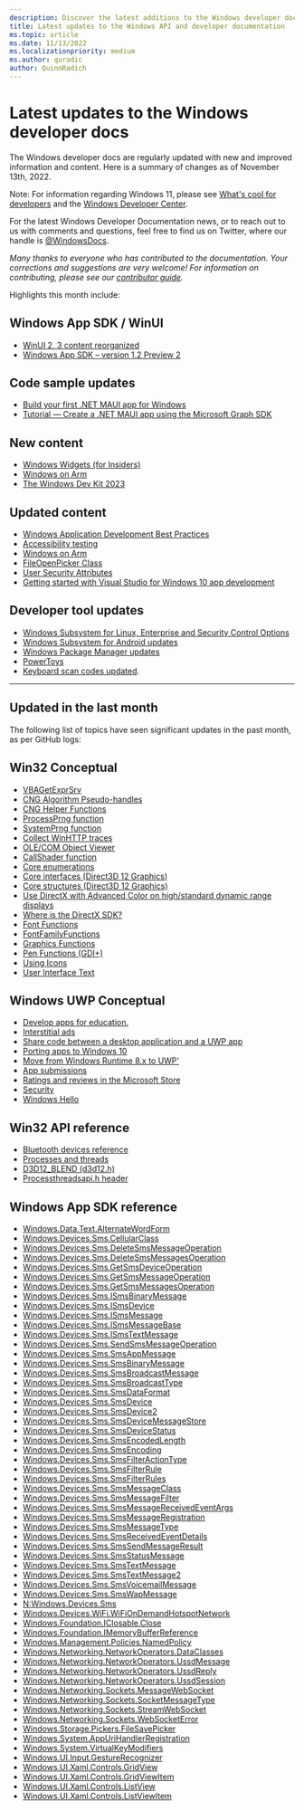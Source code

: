 ```yaml
---
description: Discover the latest additions to the Windows developer docs.
title: Latest updates to the Windows API and developer documentation
ms.topic: article
ms.date: 11/13/2022
ms.localizationpriority: medium
ms.author: quradic
author: QuinnRadich
---
```


# Latest updates to the Windows developer docs

The Windows developer docs are regularly updated with new and improved information and content. Here is a summary of changes as of November 13th, 2022.

Note: For information regarding Windows 11, please see [What's cool for developers](https://developer.microsoft.com/windows/windows-for-developers/) and the [Windows Developer Center](https://developer.microsoft.com/windows/).

For the latest Windows Developer Documentation news, or to reach out to us with comments and questions, feel free to find us on Twitter, where our handle is [@WindowsDocs](https://twitter.com/windowsdocs).

*Many thanks to everyone who has contributed to the documentation. Your corrections and suggestions are very welcome! For information on contributing, please see our [contributor guide](/contribute/).*

Highlights this month include:

## Windows App SDK / WinUI

* [WinUI 2, 3 content reorganized](/windows/apps/winui/)
* [Windows App SDK – version 1.2 Preview 2](/windows/apps/windows-app-sdk/preview-channel)

## Code sample updates

* [Build your first .NET MAUI app for Windows](/windows/apps/windows-dotnet-maui/walkthrough-first-app)
* [Tutorial — Create a .NET MAUI app using the Microsoft Graph SDK](/windows/apps/windows-dotnet-maui/tutorial-graph-api)


## New content

* [Windows Widgets (for Insiders)](/windows/apps/design/widgets)
* [Windows on Arm](/windows/arm/overview)
* [The Windows Dev Kit 2023](/windows/arm/dev-kit)

## Updated content

* [Windows Application Development Best Practices](../get-started/best-practices.md)
* [Accessibility testing](../design/accessibility/accessibility-testing.md)
* [Windows on Arm](/windows/arm/overview)
* [FileOpenPicker Class](/uwp/api/windows.storage.pickers.fileopenpicker?view=winrt-22621)
* [User Security Attributes](/windows/win32/ad/security-properties)
* [Getting started with Visual Studio for Windows 10 app development](/training/modules/get-started-with-visual-studio-for-windows10-app-dev/)

## Developer tool updates

* [Windows Subsystem for Linux, Enterprise and Security Control Options](/windows/wsl/enterprise)
* [Windows Subsystem for Android updates](/windows/android/wsa/)
* [Windows Package Manager updates](/windows/package-manager/)
* [PowerToys](/windows/powertoys/install)
* [Keyboard scan codes updated](/windows/win32/inputdev/about-keyboard-input).

<hr>

## Updated in the last month

The following list of topics have seen significant updates in the past month, as per GitHub logs:

## Win32 Conceptual

<ul>
<li><a href="/windows/desktop/DevNotes/vbagetexprsrv">VBAGetExprSrv</a></li>
<li><a href="/windows/desktop/SecCNG/cng-algorithm-pseudo-handles">CNG Algorithm Pseudo-handles</a></li>
<li><a href="/windows/desktop/SecCNG/cng-helper-functions">CNG Helper Functions</a></li>
<li><a href="/windows/desktop/SecCNG/processprng">ProcessPrng function</a></li>
<li><a href="/windows/desktop/SecCNG/systemprng">SystemPrng function</a></li>
<li><a href="/windows/desktop/WinHttp/collect-traces">Collect WinHTTP traces</a></li>
<li><a href="/windows/desktop/com/ole-com-object-viewer">OLE/COM Object Viewer</a></li>
<li><a href="/windows/desktop/direct3d12/callshader-function">CallShader function</a></li>
<li><a href="/windows/desktop/direct3d12/direct3d-12-enumerations">Core enumerations</a></li>
<li><a href="/windows/desktop/direct3d12/direct3d-12-interfaces">Core interfaces (Direct3D 12 Graphics)</a></li>
<li><a href="/windows/desktop/direct3d12/direct3d-12-structures">Core structures (Direct3D 12 Graphics)</a></li>
<li><a href="/windows/desktop/direct3darticles/high-dynamic-range">Use DirectX with Advanced Color on high/standard dynamic range displays</a></li>
<li><a href="/windows/desktop/directx-sdk--august-2009-">Where is the DirectX SDK?</a></li>
<li><a href="/windows/desktop/gdiplus/-gdiplus-font-flat">Font Functions</a></li>
<li><a href="/windows/desktop/gdiplus/-gdiplus-fontfamily-flat">FontFamilyFunctions</a></li>
<li><a href="/windows/desktop/gdiplus/-gdiplus-graphics-flat">Graphics Functions</a></li>
<li><a href="/windows/desktop/gdiplus/-gdiplus-pen-flat">Pen Functions (GDI+)</a></li>
<li><a href="/windows/desktop/menurc/using-icons">Using Icons</a></li>
<li><a href="/windows/desktop/uxguide/text-ui">User Interface Text</a></li>
</ul>

## Windows UWP Conceptual

<ul>
<li><a href="/windows/uwp/apps-for-education/index">Develop apps for education.</a></li>
<li><a href="/windows/uwp/monetize/interstitial-ads">Interstitial ads</a></li>
<li><a href="/windows/uwp/porting/desktop-to-uwp-migrate">Share code between a desktop application and a UWP app</a></li>
<li><a href="/windows/uwp/porting/index">Porting apps to Windows 10</a></li>
<li><a href="/windows/uwp/porting/w8x-to-uwp-root">Move from Windows Runtime 8.x to UWP'</a></li>
<li><a href="/windows/uwp/publish/app-submissions">App submissions</a></li>
<li><a href="/windows/uwp/publish/ratings-and-reviews">Ratings and reviews in the Microsoft Store</a></li>
<li><a href="/windows/uwp/security/index">Security</a></li>
<li><a href="/windows/uwp/security/microsoft-passport">Windows Hello</a></li>
</ul>



## Win32 API reference

<ul>
<li><a href="/windows/win32/api/_bltooth/index">Bluetooth devices reference </a></li>
<li><a href="/windows/win32/api/_processthreadsapi/index">Processes and threads </a></li>
<li><a href="/windows/win32/api/d3d12/ne-d3d12-d3d12_blend">D3D12_BLEND (d3d12.h) </a></li>
<li><a href="/windows/win32/api/processthreadsapi/index">Processthreadsapi.h header </a></li>
</ul>

## Windows App SDK reference

<ul>
<li><a href="/uwp/api/windows.data.text.alternatewordform">Windows.Data.Text.AlternateWordForm</a></li>
<li><a href="/uwp/api/windows.devices.sms.cellularclass">Windows.Devices.Sms.CellularClass</a></li>
<li><a href="/uwp/api/windows.devices.sms.deletesmsmessageoperation">Windows.Devices.Sms.DeleteSmsMessageOperation</a></li>
<li><a href="/uwp/api/windows.devices.sms.deletesmsmessagesoperation">Windows.Devices.Sms.DeleteSmsMessagesOperation</a></li>
<li><a href="/uwp/api/windows.devices.sms.getsmsdeviceoperation">Windows.Devices.Sms.GetSmsDeviceOperation</a></li>
<li><a href="/uwp/api/windows.devices.sms.getsmsmessageoperation">Windows.Devices.Sms.GetSmsMessageOperation</a></li>
<li><a href="/uwp/api/windows.devices.sms.getsmsmessagesoperation">Windows.Devices.Sms.GetSmsMessagesOperation</a></li>
<li><a href="/uwp/api/windows.devices.sms.ismsbinarymessage">Windows.Devices.Sms.ISmsBinaryMessage</a></li>
<li><a href="/uwp/api/windows.devices.sms.ismsdevice">Windows.Devices.Sms.ISmsDevice</a></li>
<li><a href="/uwp/api/windows.devices.sms.ismsmessage">Windows.Devices.Sms.ISmsMessage</a></li>
<li><a href="/uwp/api/windows.devices.sms.ismsmessagebase">Windows.Devices.Sms.ISmsMessageBase</a></li>
<li><a href="/uwp/api/windows.devices.sms.ismstextmessage">Windows.Devices.Sms.ISmsTextMessage</a></li>
<li><a href="/uwp/api/windows.devices.sms.sendsmsmessageoperation">Windows.Devices.Sms.SendSmsMessageOperation</a></li>
<li><a href="/uwp/api/windows.devices.sms.smsappmessage">Windows.Devices.Sms.SmsAppMessage</a></li>
<li><a href="/uwp/api/windows.devices.sms.smsbinarymessage">Windows.Devices.Sms.SmsBinaryMessage</a></li>
<li><a href="/uwp/api/windows.devices.sms.smsbroadcastmessage">Windows.Devices.Sms.SmsBroadcastMessage</a></li>
<li><a href="/uwp/api/windows.devices.sms.smsbroadcasttype">Windows.Devices.Sms.SmsBroadcastType</a></li>
<li><a href="/uwp/api/windows.devices.sms.smsdataformat">Windows.Devices.Sms.SmsDataFormat</a></li>
<li><a href="/uwp/api/windows.devices.sms.smsdevice">Windows.Devices.Sms.SmsDevice</a></li>
<li><a href="/uwp/api/windows.devices.sms.smsdevice">Windows.Devices.Sms.SmsDevice2</a></li>
<li><a href="/uwp/api/windows.devices.sms.smsdevicemessagestore">Windows.Devices.Sms.SmsDeviceMessageStore</a></li>
<li><a href="/uwp/api/windows.devices.sms.smsdevicestatus">Windows.Devices.Sms.SmsDeviceStatus</a></li>
<li><a href="/uwp/api/windows.devices.sms.smsencodedlength">Windows.Devices.Sms.SmsEncodedLength</a></li>
<li><a href="/uwp/api/windows.devices.sms.smsencoding">Windows.Devices.Sms.SmsEncoding</a></li>
<li><a href="/uwp/api/windows.devices.sms.smsfilteractiontype">Windows.Devices.Sms.SmsFilterActionType</a></li>
<li><a href="/uwp/api/windows.devices.sms.smsfilterrule">Windows.Devices.Sms.SmsFilterRule</a></li>
<li><a href="/uwp/api/windows.devices.sms.smsfilterrules">Windows.Devices.Sms.SmsFilterRules</a></li>
<li><a href="/uwp/api/windows.devices.sms.smsmessageclass">Windows.Devices.Sms.SmsMessageClass</a></li>
<li><a href="/uwp/api/windows.devices.sms.smsmessagefilter">Windows.Devices.Sms.SmsMessageFilter</a></li>
<li><a href="/uwp/api/windows.devices.sms.smsmessagereceivedeventargs">Windows.Devices.Sms.SmsMessageReceivedEventArgs</a></li>
<li><a href="/uwp/api/windows.devices.sms.smsmessageregistration">Windows.Devices.Sms.SmsMessageRegistration</a></li>
<li><a href="/uwp/api/windows.devices.sms.smsmessagetype">Windows.Devices.Sms.SmsMessageType</a></li>
<li><a href="/uwp/api/windows.devices.sms.smsreceivedeventdetails">Windows.Devices.Sms.SmsReceivedEventDetails</a></li>
<li><a href="/uwp/api/windows.devices.sms.smssendmessageresult">Windows.Devices.Sms.SmsSendMessageResult</a></li>
<li><a href="/uwp/api/windows.devices.sms.smsstatusmessage">Windows.Devices.Sms.SmsStatusMessage</a></li>
<li><a href="/uwp/api/windows.devices.sms.smstextmessage">Windows.Devices.Sms.SmsTextMessage</a></li>
<li><a href="/uwp/api/windows.devices.sms.smstextmessage">Windows.Devices.Sms.SmsTextMessage2</a></li>
<li><a href="/uwp/api/windows.devices.sms.smsvoicemailmessage">Windows.Devices.Sms.SmsVoicemailMessage</a></li>
<li><a href="/uwp/api/windows.devices.sms.smswapmessage">Windows.Devices.Sms.SmsWapMessage</a></li>
<li><a href="/uwp/api/windows.devices.sms.windows.devices.sms">N:Windows.Devices.Sms</a></li>
<li><a href="/uwp/api/windows.devices.wifi.wifiondemandhotspotnetwork">Windows.Devices.WiFi.WiFiOnDemandHotspotNetwork</a></li>
<li><a href="/uwp/api/windows.foundation.iclosable.close">Windows.Foundation.IClosable.Close</a></li>
<li><a href="/uwp/api/windows.foundation.imemorybufferreference">Windows.Foundation.IMemoryBufferReference</a></li>
<li><a href="/uwp/api/windows.management.policies.namedpolicy">Windows.Management.Policies.NamedPolicy</a></li>
<li><a href="/uwp/api/windows.networking.networkoperators.dataclasses">Windows.Networking.NetworkOperators.DataClasses</a></li>
<li><a href="/uwp/api/windows.networking.networkoperators.ussdmessage">Windows.Networking.NetworkOperators.UssdMessage</a></li>
<li><a href="/uwp/api/windows.networking.networkoperators.ussdreply">Windows.Networking.NetworkOperators.UssdReply</a></li>
<li><a href="/uwp/api/windows.networking.networkoperators.ussdsession">Windows.Networking.NetworkOperators.UssdSession</a></li>
<li><a href="/uwp/api/windows.networking.sockets.messagewebsocket">Windows.Networking.Sockets.MessageWebSocket</a></li>
<li><a href="/uwp/api/windows.networking.sockets.socketmessagetype">Windows.Networking.Sockets.SocketMessageType</a></li>
<li><a href="/uwp/api/windows.networking.sockets.streamwebsocket">Windows.Networking.Sockets.StreamWebSocket</a></li>
<li><a href="/uwp/api/windows.networking.sockets.websocketerror">Windows.Networking.Sockets.WebSocketError</a></li>
<li><a href="/uwp/api/windows.storage.pickers.filesavepicker">Windows.Storage.Pickers.FileSavePicker</a></li>
<li><a href="/uwp/api/windows.system.appurihandlerregistration">Windows.System.AppUriHandlerRegistration</a></li>
<li><a href="/uwp/api/windows.system.virtualkeymodifiers">Windows.System.VirtualKeyModifiers</a></li>
<li><a href="/uwp/api/windows.ui.input.gesturerecognizer">Windows.UI.Input.GestureRecognizer</a></li>
<li><a href="/uwp/api/windows.ui.xaml.controls.gridview">Windows.UI.Xaml.Controls.GridView</a></li>
<li><a href="/uwp/api/windows.ui.xaml.controls.gridviewitem">Windows.UI.Xaml.Controls.GridViewItem</a></li>
<li><a href="/uwp/api/windows.ui.xaml.controls.listview">Windows.UI.Xaml.Controls.ListView</a></li>
<li><a href="/uwp/api/windows.ui.xaml.controls.listviewitem">Windows.UI.Xaml.Controls.ListViewItem</a></li>
</ul>
